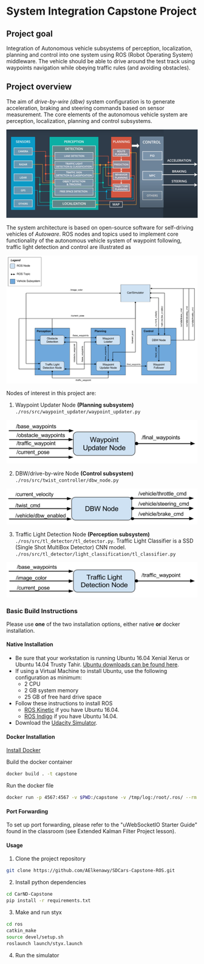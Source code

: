# **System Integration Capstone Project**

## Project goal
Integration of Autonomous vehicle subsystems of perception, localization, planning and control into one system using ROS (Robot Operating System) middleware. The vehicle should be able to drive around the test track using waypoints navigation while obeying traffic rules (and avoiding obstacles).

## Project overview
The aim of _drive-by-wire (dbw)_ system configuration is to generate acceleration, braking and steering commands based on sensor measurement. The core elements of the autonomous vehicle system are perception, localization, planning and control subsystems.

<img src="./imgs/1_Architecture overview.png" alt="System Subsystems" width="800">


The system architecture is based on open-source software for self-driving vehicles of _Autoware_. ROS nodes and topics used to implement core functionality of the autonomous vehicle system of waypoint following, traffic light detection and control are illustrated as

<img src="./imgs/2_ROS Tpcs Nds.png" alt="ROS topics and nodes" width="800"> 


Nodes of interest in this project are:
1. Waypoint Updater Node **(Planning subsystem)** `./ros/src/waypoint_updater/waypoint_updater.py`
<img src="./imgs/3_WPUpdate node.png" alt="Wayppoint Updater Node"> 

2. DBW/drive-by-wire Node  **(Control subsystem)** `./ros/src/twist_controller/dbw_node.py`
<img src="./imgs/4_DBW node.png" alt="DBW Node"> 

3. Traffic Light Detection Node **(Perception subsystem)** `./ros/src/tl_detector/tl_detector.py`. 
Traffic Light Classifier is a SSD (Single Shot MultiBox Detector) CNN model. `./ros/src/tl_detector/light_classification/tl_classifier.py`
<img src="./imgs/5_TLDetect node.png" alt="Traffic Light Detection Node"> 

### Basic Build Instructions
Please use **one** of the two installation options, either native **or** docker installation.

#### Native Installation

* Be sure that your workstation is running Ubuntu 16.04 Xenial Xerus or Ubuntu 14.04 Trusty Tahir. [Ubuntu downloads can be found here](https://www.ubuntu.com/download/desktop).
* If using a Virtual Machine to install Ubuntu, use the following configuration as minimum:
  * 2 CPU
  * 2 GB system memory
  * 25 GB of free hard drive space
* Follow these instructions to install ROS
  * [ROS Kinetic](http://wiki.ros.org/kinetic/Installation/Ubuntu) if you have Ubuntu 16.04.
  * [ROS Indigo](http://wiki.ros.org/indigo/Installation/Ubuntu) if you have Ubuntu 14.04.
* Download the [Udacity Simulator](https://github.com/udacity/CarND-Capstone/releases).

#### Docker Installation
[Install Docker](https://docs.docker.com/engine/installation/)

Build the docker container
```bash
docker build . -t capstone
```

Run the docker file
```bash
docker run -p 4567:4567 -v $PWD:/capstone -v /tmp/log:/root/.ros/ --rm -it capstone
```

#### Port Forwarding
To set up port forwarding, please refer to the "uWebSocketIO Starter Guide" found in the classroom (see Extended Kalman Filter Project lesson).

#### Usage

1. Clone the project repository
```bash
git clone https://github.com/AElkenawy/SDCars-Capstone-ROS.git
```

2. Install python dependencies
```bash
cd CarND-Capstone
pip install -r requirements.txt
```
3. Make and run styx
```bash
cd ros
catkin_make
source devel/setup.sh
roslaunch launch/styx.launch
```
4. Run the simulator
